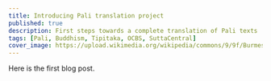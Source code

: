 ```yaml
---
title: Introducing Pali translation project
published: true
description: First steps towards a complete translation of Pali texts
tags: [Pali, Buddhism, Tipitaka, OCBS, SuttaCentral]
cover_image: https://upload.wikimedia.org/wikipedia/commons/9/9f/Burmese-Pali_Manuscript_Wellcome_L0067947.jpg
---
```


Here is the first blog post.